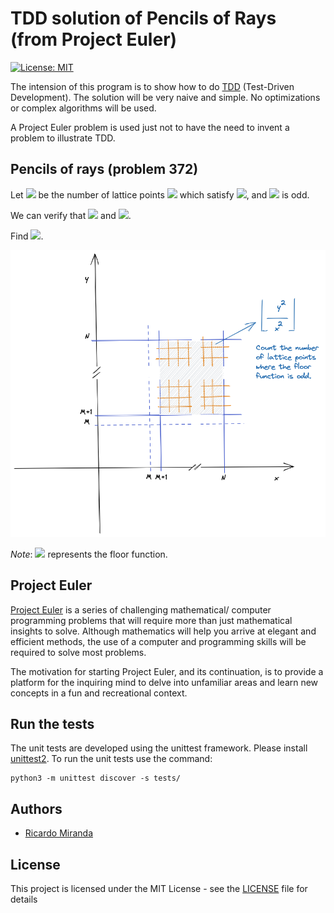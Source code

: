 # TDD solution of Pencils of Rays (from Project Euler)

[![License: MIT](https://img.shields.io/badge/License-MIT-yellow.svg)](https://opensource.org/licenses/MIT)

The intension of this program is to show how to do [TDD](https://en.wikipedia.org/wiki/Test-driven_development) (Test-Driven Development). 
The solution will be very naive and simple. No optimizations or complex 
algorithms will be used. 

A Project Euler problem is used just not to have the need to invent a problem
to illustrate TDD.

## Pencils of rays (problem 372)

Let <img src="https://render.githubusercontent.com/render/math?math=R(M,N)"> 
be the number of lattice points <img src="https://render.githubusercontent.com/render/math?math=(x,y)"> 
which satisfy <img src="https://render.githubusercontent.com/render/math?math=M<x \le N, M<y \le N">, 
and <img src="https://render.githubusercontent.com/render/math?math=\lfloor\frac{y^2}{x^2}\rfloor"> 
is odd.

We can verify that <img src="https://render.githubusercontent.com/render/math?math=R(0,100)=3019"> 
and <img src="https://render.githubusercontent.com/render/math?math=R(100,10000)=29750422">.

Find <img src="https://render.githubusercontent.com/render/math?math=R(2 \cdot 10^6,10^9)">.

![Pencils of rays](auxiliar/euler.372.en.png)

*Note*: <img src="https://render.githubusercontent.com/render/math?math=\lfloor x \rfloor"> 
represents the floor function.

## Project Euler

[Project Euler](https://projecteuler.net) is a series of challenging mathematical/
computer programming problems that will require more than just mathematical 
insights to solve. Although mathematics will help you arrive at elegant and 
efficient methods, the use of a computer and programming skills will be required 
to solve most problems.

The motivation for starting Project Euler, and its continuation, is to provide a 
platform for the inquiring mind to delve into unfamiliar areas and learn new 
concepts in a fun and recreational context.

## Run the tests

The unit tests are developed using the unittest framework. Please install 
[unittest2](https://pypi.org/project/unittest2/). To run the unit tests use the 
command:

```
python3 -m unittest discover -s tests/
```
## Authors
*   [Ricardo Miranda](https://github.com/ricardomiranda)

## License
This project is licensed under the MIT License - see the [LICENSE](LICENSE) file for details
